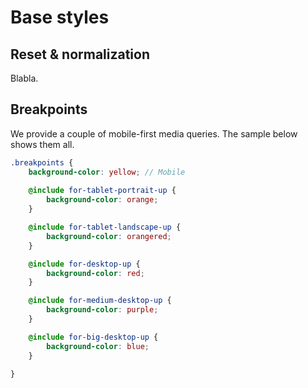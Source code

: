 # Base styles

## Reset & normalization

Blabla.

## Breakpoints

We provide a couple of mobile-first media queries. The sample below shows them all.

```scss
.breakpoints {
    background-color: yellow; // Mobile
    
    @include for-tablet-portrait-up {
        background-color: orange;
    }

    @include for-tablet-landscape-up {
        background-color: orangered;
    }

    @include for-desktop-up {
        background-color: red;
    }

    @include for-medium-desktop-up {
        background-color: purple;
    }

    @include for-big-desktop-up {
        background-color: blue;
    }

}
```